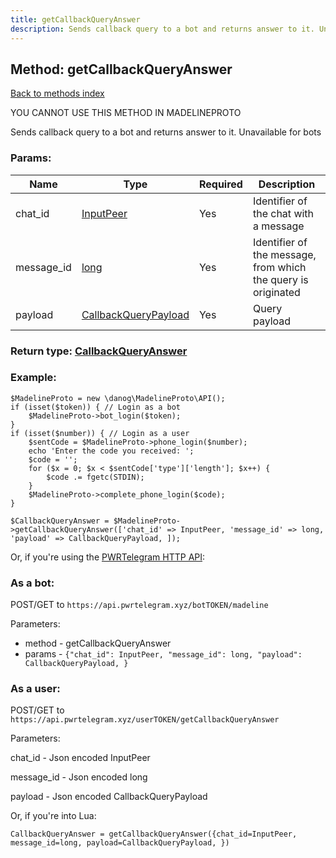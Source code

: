 ```yaml
---
title: getCallbackQueryAnswer
description: Sends callback query to a bot and returns answer to it. Unavailable for bots
---
```

## Method: getCallbackQueryAnswer  
[Back to methods index](index.md)


YOU CANNOT USE THIS METHOD IN MADELINEPROTO


Sends callback query to a bot and returns answer to it. Unavailable for bots

### Params:

| Name     |    Type       | Required | Description |
|----------|---------------|----------|-------------|
|chat\_id|[InputPeer](../types/InputPeer.md) | Yes|Identifier of the chat with a message|
|message\_id|[long](../types/long.md) | Yes|Identifier of the message, from which the query is originated|
|payload|[CallbackQueryPayload](../types/CallbackQueryPayload.md) | Yes|Query payload|


### Return type: [CallbackQueryAnswer](../types/CallbackQueryAnswer.md)

### Example:


```
$MadelineProto = new \danog\MadelineProto\API();
if (isset($token)) { // Login as a bot
    $MadelineProto->bot_login($token);
}
if (isset($number)) { // Login as a user
    $sentCode = $MadelineProto->phone_login($number);
    echo 'Enter the code you received: ';
    $code = '';
    for ($x = 0; $x < $sentCode['type']['length']; $x++) {
        $code .= fgetc(STDIN);
    }
    $MadelineProto->complete_phone_login($code);
}

$CallbackQueryAnswer = $MadelineProto->getCallbackQueryAnswer(['chat_id' => InputPeer, 'message_id' => long, 'payload' => CallbackQueryPayload, ]);
```

Or, if you're using the [PWRTelegram HTTP API](https://pwrtelegram.xyz):

### As a bot:

POST/GET to `https://api.pwrtelegram.xyz/botTOKEN/madeline`

Parameters:

* method - getCallbackQueryAnswer
* params - `{"chat_id": InputPeer, "message_id": long, "payload": CallbackQueryPayload, }`



### As a user:

POST/GET to `https://api.pwrtelegram.xyz/userTOKEN/getCallbackQueryAnswer`

Parameters:

chat_id - Json encoded InputPeer

message_id - Json encoded long

payload - Json encoded CallbackQueryPayload




Or, if you're into Lua:

```
CallbackQueryAnswer = getCallbackQueryAnswer({chat_id=InputPeer, message_id=long, payload=CallbackQueryPayload, })
```

